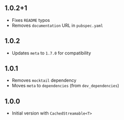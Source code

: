 ## 1.0.2+1

- Fixes `README` typos
- Removes `documentation` URL in `pubspec.yaml`

## 1.0.2

- Updates `meta` to `1.7.0` for compatibility

## 1.0.1

- Removes `mocktail` dependency
- Moves `meta` to `dependencies` (from `dev_dependencies`)

## 1.0.0

- Initial version with `CachedStreamable<T>`
